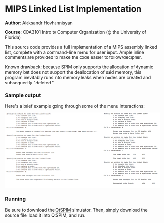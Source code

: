 # MIPS Linked List Implementation

**Author**: Aleksandr Hovhannisyan

**Course**: CDA3101 Intro to Computer Organization (@ the University of Florida)

This source code provides a full implementation of a MIPS assembly linked list, complete with a command-line menu for user input. Ample inline comments are provided 
to make the code easier to follow/decipher. 

Known drawback: because SPIM only supports the allocation of dynamic memory but does not support the deallocation of said memory,
this program inevitably runs into memory leaks when nodes are created and subsequently "deleted." 

### Sample output

Here's a brief example going through some of the menu interactions:

![](screenshots/example.PNG)

### Running
Be sure to download the [QtSPIM](http://spimsimulator.sourceforge.net/) simulator. Then, simply download the source file, 
load it into QtSPIM, and run.
